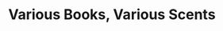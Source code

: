 ---
ee_id: '2213'
site: '1'
type: '2'
long_id: 2011-193 Various Books, Various Scents
url: 2011-193-various-books-various-scents1
title: Various Books, Various Scents
year: '2011'
medium: Books paired with perfume on table.
commission:
dims: '35 x 99 x 35.5 inches '
pitch: "​Books paired w/ celeb perfumes. "
ps: "​from left: <i>DNS and BIND 4<sup>th</sup> Edition</i> by Paul Albitz and Cricket
  Liu and<i>Someday</i> by Justin Bieber; <i>E.A.R.L. The Autobiography of DMX </i>as
  told to Smokey D. Fontaine<i> </i>and <i>Black Star</i> by Avril Lavigne; <i>Subculture:
  the Meaning of Style</i> by Dick Hebdige and <i>Jonas For Girls! By Disney Eau de
  Toilette</i> by the Jonas Brothers; <i>The Originality of the Avant-Garde and Other
  Modernist Myths </i>by Rosalind E. Krauss and <i>Queen</i>by Queen Latifah; <i>Studio
  and Cube: On the relationship between where art is made and where art is displayed</i>
  by Brian O’Doherty and <i>Parisienne </i>by Yves Saint Laurent; <i>PUNK 365</i>
  by Holly George-Warren, foreword by Richard Hell and <i>Ready to Rock</i> by Hannah
  Montana "
live_url:
related: "[2212] [2011-138-body-talk] 2011-138 Body Talk"
youtube:
imgs: various-books-scents-2011-193-full-database-Team.jpg
subheading:
display_year: '2011'
download:
add_credit:
add_credits:
related_code:
layout: things-i-made
---